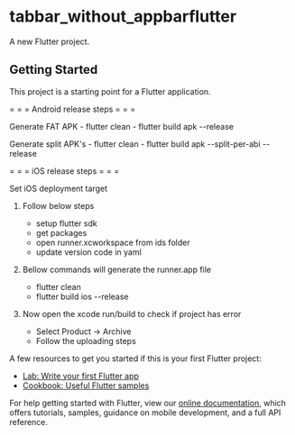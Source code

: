 # tabbar_without_appbarflutter

A new Flutter project.

## Getting Started

This project is a starting point for a Flutter application.


= = = Android release steps = = =

Generate FAT APK
    - flutter clean
    - flutter build apk --release

Generate split APK's
    - flutter clean
    - flutter build apk --split-per-abi --release 

= = = iOS release steps = = =


Set iOS deployment target

1. Follow below steps
    - setup flutter sdk
    - get packages
    - open runner.xcworkspace from ids folder
    - update version code in yaml

2. Bellow commands will generate the runner.app file
    - flutter clean
    - flutter build ios --release

3. Now open the xcode run/build to check if project has error
    - Select Product -> Archive
    - Follow the uploading steps

A few resources to get you started if this is your first Flutter project:

- [Lab: Write your first Flutter app](https://flutter.dev/docs/get-started/codelab)
- [Cookbook: Useful Flutter samples](https://flutter.dev/docs/cookbook)

For help getting started with Flutter, view our
[online documentation](https://flutter.dev/docs), which offers tutorials,
samples, guidance on mobile development, and a full API reference.
